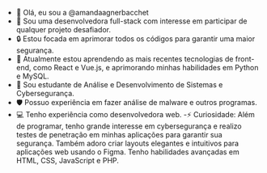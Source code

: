 - 👋 Olá, eu sou a @amandaagnerbacchet
- 👀 Sou uma desenvolvedora full-stack com interesse em participar de qualquer projeto desafiador.
- 🔒 Estou focada em aprimorar todos os códigos para garantir uma maior segurança.
- 🌱 Atualmente estou aprendendo as mais recentes tecnologias de front-end, como React e Vue.js, e aprimorando minhas habilidades em Python e MySQL.
- 💼 Sou estudante de Análise e Desenvolvimento de Sistemas e Cybersegurança.
- 🛡️ Possuo experiência em fazer análise de malware e outros programas.
- 💻 Tenho experiência como desenvolvedora web.
-⚡ Curiosidade: Além de programar, tenho grande interesse em cybersegurança e realizo testes de penetração em minhas aplicações para garantir sua segurança.
Também adoro criar layouts elegantes e intuitivos para aplicações web usando o Figma. Tenho habilidades avançadas em HTML, CSS, JavaScript e PHP.

<!---
amandaagnerbacchet/amandaagnerbacchet is a ✨ special ✨ repository because its `README.md` (this file) appears on your GitHub profile.
You can click the Preview link to take a look at your changes.
--->
